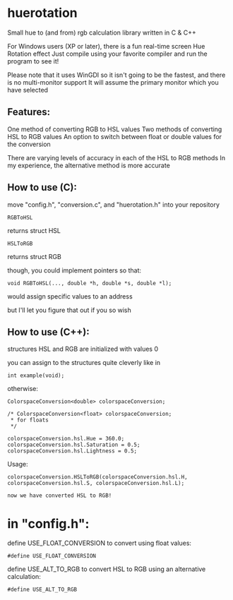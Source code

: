 # huerotation
Small hue to (and from) rgb calculation library written in C & C++

For Windows users (XP or later), there is a fun real-time screen Hue Rotation effect
Just compile using your favorite compiler and run the program to see it! 

Please note that it uses WinGDI so it isn't going to be the fastest, and there is no multi-monitor support
It will assume the primary monitor which you have selected

## Features:

One method of converting RGB to HSL values
Two methods of converting HSL to RGB values
An option to switch between float or double values for the conversion 

There are varying levels of accuracy in each of the HSL to RGB methods
In my experience, the alternative method is more accurate

## How to use (C):

move "config.h", "conversion.c", and "huerotation.h" into your repository

```
RGBToHSL
```
returns struct HSL

```
HSLToRGB
```
returns struct RGB

though, you could implement pointers so that:

```
void RGBToHSL(..., double *h, double *s, double *l);
```
would assign specific values to an address

but I'll let you figure that out if you so wish

## How to use (C++):

structures HSL and RGB are initialized with values 0

you can assign to the structures quite cleverly like in 
```
int example(void); 
```

otherwise:
```
ColorspaceConversion<double> colorspaceConversion;

/* ColorspaceConversion<float> colorspaceConversion;
 * for floats
 */

colorspaceConversion.hsl.Hue = 360.0;
colorspaceConversion.hsl.Saturation = 0.5;
colorspaceConversion.hsl.Lightness = 0.5;
```

Usage:
```
colorspaceConversion.HSLToRGB(colorspaceConversion.hsl.H, colorspaceConversion.hsl.S, colorspaceConversion.hsl.L);

now we have converted HSL to RGB!
```

# in "config.h":

define USE_FLOAT_CONVERSION to convert using float values:
```
#define USE_FLOAT_CONVERSION
```
define USE_ALT_TO_RGB to convert HSL to RGB using an alternative calculation:
```
#define USE_ALT_TO_RGB
```

